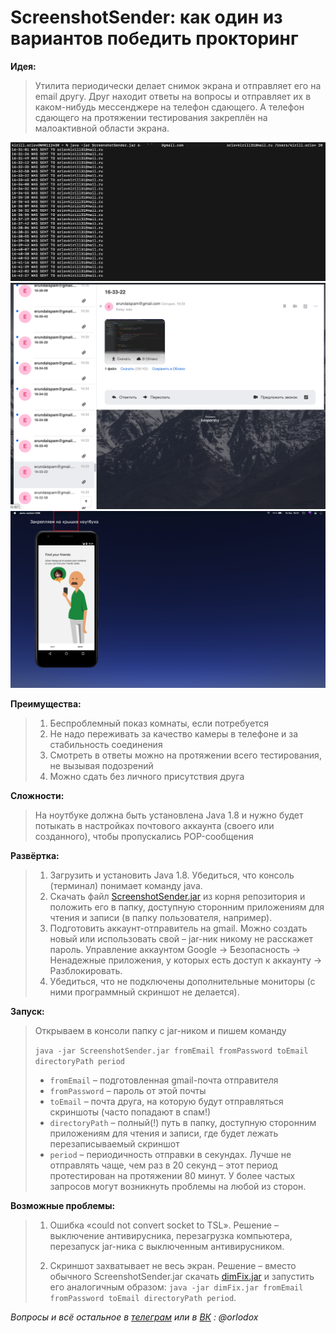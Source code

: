 # ScreenshotSender: как один из вариантов победить прокторинг
 

**Идея:**
> Утилита периодически делает снимок экрана и отправляет его на email другу.
> Друг находит ответы на вопросы и отправляет их в каком-нибудь мессенджере на телефон сдающего.
> А телефон сдающего на протяжении тестирования закреплён на малоактивной области экрана.
 
![Terminal](https://github.com/Orlodox/ScreenshotSender/blob/master/Screenshot%20at%20Dec%2015%2018-22-31.png) 
![Email client](https://github.com/Orlodox/ScreenshotSender/blob/master/Screenshot%20at%20Dec%2015%2018-25-06.png)
![Smatrphone](https://github.com/Orlodox/ScreenshotSender/blob/master/Screenshot%20at%20Dec%2015%2018-41-54.png)


**Преимущества:**
> 1. Беспроблемный показ комнаты, если потребуется
> 2. Не надо переживать за качество камеры в телефоне и за стабильность соединения
> 3. Смотреть в ответы можно на протяжении всего тестирования, не вызывая подозрений
> 4. Можно сдать без личного присутствия друга


**Сложности:**
> На ноутбуке должна быть установлена Java 1.8 и
> нужно будет потыкать в настройках почтового аккаунта (своего или созданного), чтобы пропускались POP-сообщения

**Развёртка:**
> 1. Загрузить и установить Java 1.8. Убедиться, что консоль (терминал) понимает команду java.
> 2. Скачать файл [ScreenshotSender.jar](https://github.com/Orlodox/ScreenshotSender/raw/master/ScreenshotSender.jar/) из корня репозитория и положить его в папку, доступную сторонним приложениям для чтения и записи (в папку пользователя, например).
> 3. Подготовить аккаунт-отправитель на gmail. Можно создать новый или использовать свой – jar-ник никому не расскажет пароль. Управление аккаунтом Google -> Безопасность -> Ненадежные приложения, у которых есть доступ к аккаунту -> Разблокировать.
> 4. Убедиться, что не подключены дополнительные мониторы (с ними программный скриншот не делается).

**Запуск:**

> Открываем в консоли папку с jar-ником и пишем команду
> 
> `java -jar ScreenshotSender.jar fromEmail fromPassword toEmail directoryPath period` 
> 
> - `fromEmail` – подготовленная gmail-почта отправителя
> - `fromPassword` – пароль от этой почты
> - `toEmail` – почта друга, на которую будут отправляться скриншоты (часто попадают в спам!)
> - `directoryPath` – полный(!) путь в папку, доступную сторонним приложениям для чтения и записи, где будет лежать перезаписываемый скриншот
> - `period` – периодичность отправки в секундах. Лучше не отправлять чаще, чем раз в 20 секунд – этот период протестирован на протяжении 80 минут. У более частых запросов могут возникнуть проблемы на любой из сторон.

**Возможные проблемы:**
> 1. Ошибка «could not convert socket to TSL». Решение – выключение антивирусника, перезагрузка компьютера, перезапуск jar-ника с выключенным антивирусником.
> 
> 2. Скриншот захватывает не весь экран. Решение – вместо обычного ScreenshotSender.jar скачать [dimFix.jar](https://github.com/Orlodox/ScreenshotSender/raw/master/dimFix.jar/) и запустить его аналогичным образом: `java -jar dimFix.jar fromEmail fromPassword toEmail directoryPath period`.

_Вопросы и всё остальное в [телеграм](https://t.me/orlodox) или в [ВК](https://vk.com/orlodox) : @orlodox_
